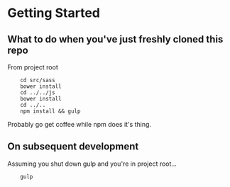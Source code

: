 # Getting Started

## What to do when you've just freshly cloned this repo

From project root

```
	cd src/sass 
	bower install
	cd ../../js
	bower install
	cd ../..
	npm install && gulp
```

Probably go get coffee while npm does it's thing.


## On subsequent development

Assuming you shut down gulp and you're in project root...

```
	gulp
```